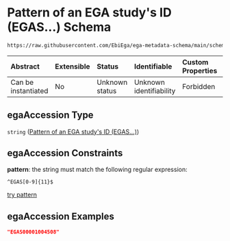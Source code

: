 # Pattern of an EGA study's ID (EGAS...) Schema

```txt
https://raw.githubusercontent.com/EbiEga/ega-metadata-schema/main/schemas/EGA.common-definitions.json#/$defs/objectIdAndObjectTypeCheck/anyOf/3/properties/objectId/properties/egaAccession
```



| Abstract            | Extensible | Status         | Identifiable            | Custom Properties | Additional Properties | Access Restrictions | Defined In                                                                                           |
| :------------------ | :--------- | :------------- | :---------------------- | :---------------- | :-------------------- | :------------------ | :--------------------------------------------------------------------------------------------------- |
| Can be instantiated | No         | Unknown status | Unknown identifiability | Forbidden         | Allowed               | none                | [EGA.common-definitions.json\*](../../../schemas/EGA.common-definitions.json "open original schema") |

## egaAccession Type

`string` ([Pattern of an EGA study's ID (EGAS...)](ega-4-defs-check-that-the-objectids-accession-pattern-and-objecttype-match-anyof-study-objectid-and-objecttype-check-properties-objectid-properties-pattern-of-an-ega-studys-id-egas.md))

## egaAccession Constraints

**pattern**: the string must match the following regular expression:&#x20;

```regexp
^EGAS[0-9]{11}$
```

[try pattern](https://regexr.com/?expression=%5EEGAS%5B0-9%5D%7B11%7D%24 "try regular expression with regexr.com")

## egaAccession Examples

```json
"EGAS00001004508"
```
